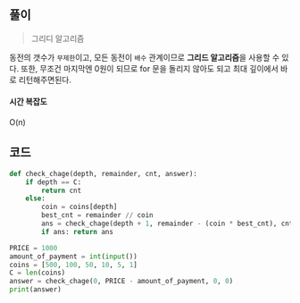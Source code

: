 ## 풀이

> 그리디 알고리즘

동전의 갯수가 `무제한`이고, 모든 동전이 `배수` 관계이므로 **그리드 알고리즘**을 사용할 수 있다. 또한, 무조건 마지막엔 0원이 되므로 for 문을 돌리지 않아도 되고 최대 깊이에서 바로 리턴해주면된다.



#### 시간 복잡도

O(n)



## 코드

```python
def check_chage(depth, remainder, cnt, answer):
    if depth == C:
        return cnt
    else:
        coin = coins[depth]
        best_cnt = remainder // coin
        ans = check_chage(depth + 1, remainder - (coin * best_cnt), cnt + best_cnt, answer)
        if ans: return ans

PRICE = 1000
amount_of_payment = int(input())
coins = [500, 100, 50, 10, 5, 1]
C = len(coins)
answer = check_chage(0, PRICE - amount_of_payment, 0, 0)
print(answer)
```


